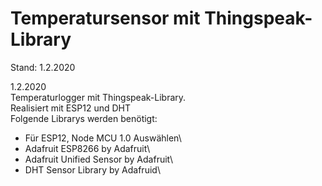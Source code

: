 # Temperatursensor mit Thingspeak-Library

Stand: 1.2.2020

1.2.2020\
Temperaturlogger mit Thingspeak-Library.\
Realisiert mit ESP12 und DHT\
Folgende Librarys werden benötigt:
 *  Für ESP12, Node MCU 1.0 Auswählen\
 *  Adafruit ESP8266 by Adafruit\
 *  Adafruit Unified Sensor by Adafruit\
 *  DHT Sensor Library by Adafruid\
